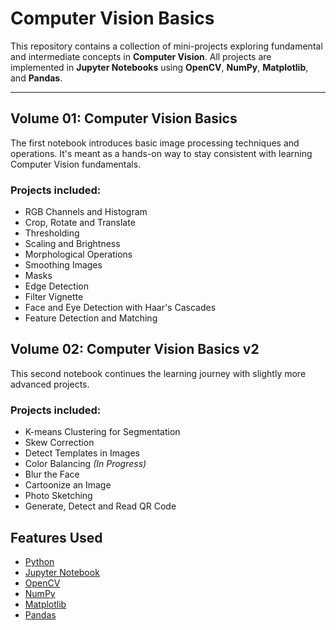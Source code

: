 # Computer Vision Basics

This repository contains a collection of mini-projects exploring fundamental and intermediate concepts in **Computer Vision**. All projects are implemented in **Jupyter Notebooks** using **OpenCV**, **NumPy**, **Matplotlib**, and **Pandas**.

---

## Volume 01: Computer Vision Basics

The first notebook introduces basic image processing techniques and operations. It's meant as a hands-on way to stay consistent with learning Computer Vision fundamentals.

### Projects included:
- RGB Channels and Histogram
- Crop, Rotate and Translate
- Thresholding
- Scaling and Brightness
- Morphological Operations
- Smoothing Images
- Masks
- Edge Detection
- Filter Vignette
- Face and Eye Detection with Haar's Cascades
- Feature Detection and Matching

## Volume 02: Computer Vision Basics v2

This second notebook continues the learning journey with slightly more advanced projects.

### Projects included:
- K-means Clustering for Segmentation
- Skew Correction
- Detect Templates in Images
- Color Balancing *(In Progress)*
- Blur the Face
- Cartoonize an Image
- Photo Sketching
- Generate, Detect and Read QR Code

## Features Used

- [Python](https://www.python.org/)
- [Jupyter Notebook](https://jupyter.org/)
- [OpenCV](https://opencv.org/)
- [NumPy](https://numpy.org/)
- [Matplotlib](https://matplotlib.org/)
- [Pandas](https://pandas.pydata.org/)
